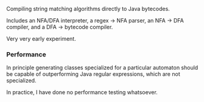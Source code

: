 Compiling string matching algorithms directly to Java bytecodes.

Includes an NFA/DFA interpreter, a regex -> NFA parser, an NFA -> DFA
compiler, and a DFA -> bytecode compiler.

Very very early experiment.

### Performance

In principle generating classes specialized for a particular automaton
should be capable of outperforming Java regular expressions, which are
not specialized.

In practice, I have done no performance testing whatsoever. 

